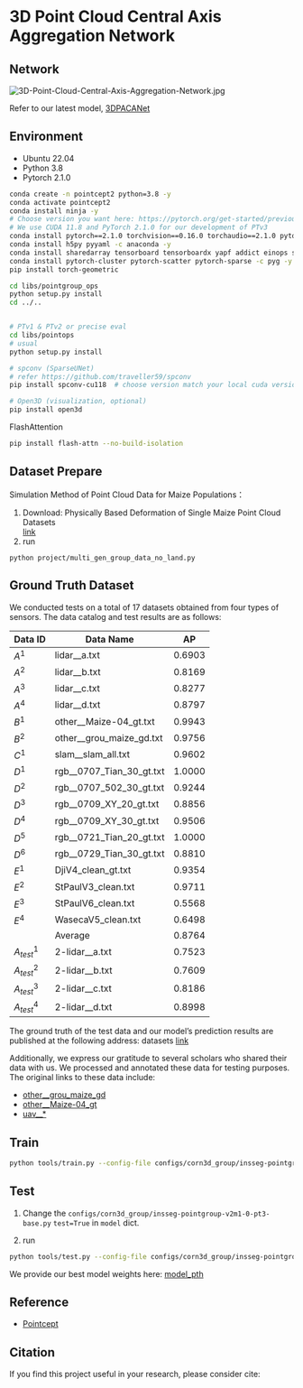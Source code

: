 # 3D Point Cloud Central Axis Aggregation Network

## Network

![3D-Point-Cloud-Central-Axis-Aggregation-Network.jpg](imgs%2F3D-Point-Cloud-Central-Axis-Aggregation-Network.jpg)


Refer to our latest model, [3DPACANet](https://github.com/yangxin6/3D-PACA-Network.git)

## Environment

- Ubuntu 22.04
- Python 3.8
- Pytorch 2.1.0


```bash
conda create -n pointcept2 python=3.8 -y
conda activate pointcept2
conda install ninja -y
# Choose version you want here: https://pytorch.org/get-started/previous-versions/
# We use CUDA 11.8 and PyTorch 2.1.0 for our development of PTv3
conda install pytorch==2.1.0 torchvision==0.16.0 torchaudio==2.1.0 pytorch-cuda=11.8 -c pytorch -c nvidia
conda install h5py pyyaml -c anaconda -y
conda install sharedarray tensorboard tensorboardx yapf addict einops scipy plyfile termcolor timm -c conda-forge -y
conda install pytorch-cluster pytorch-scatter pytorch-sparse -c pyg -y
pip install torch-geometric

cd libs/pointgroup_ops
python setup.py install
cd ../..


# PTv1 & PTv2 or precise eval
cd libs/pointops
# usual
python setup.py install

# spconv (SparseUNet)
# refer https://github.com/traveller59/spconv
pip install spconv-cu118  # choose version match your local cuda version

# Open3D (visualization, optional)
pip install open3d
```

FlashAttention

```bash
pip install flash-attn --no-build-isolation
```

## Dataset Prepare

Simulation Method of Point Cloud Data for Maize Populations：

1. Download: Physically Based Deformation of Single Maize Point Cloud Datasets \
    [link](https://www.kaggle.com/datasets/yangxin6/simulatio-maize-point-cloud-datasets)
2. run
```
python project/multi_gen_group_data_no_land.py
```


## Ground Truth Dataset
We conducted tests on a total of 17 datasets obtained from four types of sensors. The data catalog and test results are as follows:


| Data ID      | Data Name                | AP     |
| ------------ | ------------------------ | ------ |
| $A^1$        | lidar__a.txt             | 0.6903 |
| $A^2$        | lidar__b.txt             | 0.8169 |
| $A^3$        | lidar__c.txt             | 0.8277 |
| $A^4$        | lidar__d.txt             | 0.8797 |
| $B^1$        | other__Maize-04_gt.txt   | 0.9943 |
| $B^2$        | other__grou_maize_gd.txt | 0.9756 |
| $C^1$        | slam__slam_all.txt       | 0.9602 |
| $D^1$        | rgb__0707_Tian_30_gt.txt | 1.0000 |
| $D^2$        | rgb__0707_502_30_gt.txt  | 0.9244 |
| $D^3$        | rgb__0709_XY_20_gt.txt   | 0.8856 |
| $D^4$        | rgb__0709_XY_30_gt.txt   | 0.9506 |
| $D^5$        | rgb__0721_Tian_20_gt.txt | 1.0000 |
| $D^6$        | rgb__0729_Tian_30_gt.txt | 0.8810 |
| $E^1$        | DjiV4_clean_gt.txt       | 0.9354 |
| $E^2$        | StPaulV3_clean.txt       | 0.9711 |
| $E^3$        | StPaulV6_clean.txt       | 0.5568 |
| $E^4$        | WasecaV5_clean.txt       | 0.6498 |
|              | Average                  | 0.8764 |
| $A^1_{test}$ | 2-lidar__a.txt           | 0.7523 |
| $A^2_{test}$ | 2-lidar__b.txt           | 0.7609 |
| $A^3_{test}$ | 2-lidar__c.txt           | 0.8186 |
| $A^4_{test}$ | 2-lidar__d.txt           | 0.8998 |





The ground truth of the test data and our model’s prediction results are published at the following address: 
datasets [link](https://www.kaggle.com/datasets/yangxin6/test-point-cloud-datasets-of-mazie-population)



Additionally, we express our gratitude to several scholars who shared their data with us. We processed and annotated these data for testing purposes. The original links to these data include:
- [other__grou_maize_gd](https://linkinghub.elsevier.com/retrieve/pii/S2214514121002191)
- [other__Maize-04_gt](https://www.mdpi.com/2077-0472/12/9/1450)
- [uav__*](http://arxiv.org/abs/2107.10950)


## Train

```bash
python tools/train.py --config-file configs/corn3d_group/insseg-pointgroup-v2m1-0-pt3-base_no_land.py
```

## Test
1. Change the `configs/corn3d_group/insseg-pointgroup-v2m1-0-pt3-base.py` `test=True` in `model` dict.

2. run
```bash
python tools/test.py --config-file configs/corn3d_group/insseg-pointgroup-v2m1-0-pt3-base.py  --options save_path="{weight_path}"  weight="{weight_path}/model_best.pth"
```
We provide our best model weights here: [model_pth](https://www.kaggle.com/datasets/yangxin6/3d-point-cloud-central-axis-aggregation-network)



## Reference
- [Pointcept](https://github.com/Pointcept/Pointcept)

## Citation

If you find this project useful in your research, please consider cite:

